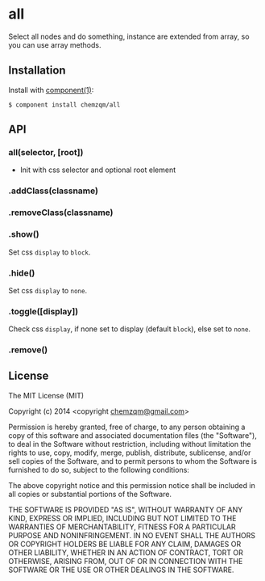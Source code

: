 # all

Select all nodes and do something, instance are extended from array, so you can use array methods.

## Installation

  Install with [component(1)](http://component.io):

    $ component install chemzqm/all

## API

### all(selector, [root])

* Init with css selector and optional root element

### .addClass(classname)

### .removeClass(classname)

### .show()

Set css `display` to `block`.

### .hide()

Set css `display` to `none`.

### .toggle([display])

Check css `display`, if none set to display (default `block`), else set to `none`.

### .remove()

## License

  The MIT License (MIT)

  Copyright (c) 2014 <copyright chemzqm@gmail.com>

  Permission is hereby granted, free of charge, to any person obtaining a copy
  of this software and associated documentation files (the "Software"), to deal
  in the Software without restriction, including without limitation the rights
  to use, copy, modify, merge, publish, distribute, sublicense, and/or sell
  copies of the Software, and to permit persons to whom the Software is
  furnished to do so, subject to the following conditions:

  The above copyright notice and this permission notice shall be included in
  all copies or substantial portions of the Software.

  THE SOFTWARE IS PROVIDED "AS IS", WITHOUT WARRANTY OF ANY KIND, EXPRESS OR
  IMPLIED, INCLUDING BUT NOT LIMITED TO THE WARRANTIES OF MERCHANTABILITY,
  FITNESS FOR A PARTICULAR PURPOSE AND NONINFRINGEMENT. IN NO EVENT SHALL THE
  AUTHORS OR COPYRIGHT HOLDERS BE LIABLE FOR ANY CLAIM, DAMAGES OR OTHER
  LIABILITY, WHETHER IN AN ACTION OF CONTRACT, TORT OR OTHERWISE, ARISING FROM,
  OUT OF OR IN CONNECTION WITH THE SOFTWARE OR THE USE OR OTHER DEALINGS IN
  THE SOFTWARE.
